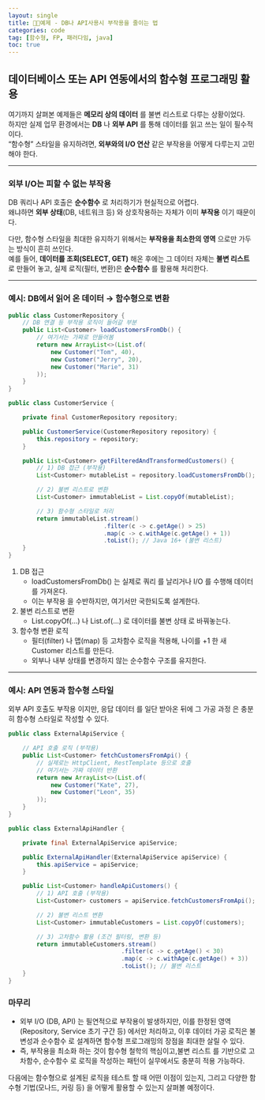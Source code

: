 ```yaml
---
layout: single
title: 🧑‍💻예제 - DB나 API사용시 부작용을 줄이는 법
categories: code
tag: [함수형, FP, 패러다임, java]
toc: true
---
```


## 데이터베이스 또는 API 연동에서의 함수형 프로그래밍 활용

여기까지 살펴본 예제들은 **메모리 상의 데이터** 를 불변 리스트로 다루는 상황이었다.  
하지만 실제 업무 환경에서는 **DB** 나 **외부 API** 를 통해 데이터를 읽고 쓰는 일이 필수적이다.  
“함수형” 스타일을 유지하려면, **외부와의 I/O 연산** 같은 부작용을 어떻게 다루는지 고민해야 한다.

---

### 외부 I/O는 피할 수 없는 부작용
DB 쿼리나 API 호출은 **순수함수** 로 처리하기가 현실적으로 어렵다.  
왜냐하면 **외부 상태**(DB, 네트워크 등) 와 상호작용하는 자체가 이미 **부작용** 이기 때문이다.

다만, 함수형 스타일을 최대한 유지하기 위해서는 **부작용을 최소한의 영역** 으로만 가두는 방식이 흔히 쓰인다.  
예를 들어, **데이터를 조회(SELECT, GET)** 해온 후에는  그 데이터 자체는 **불변 리스트** 로 만들어 놓고, 
실제 로직(필터, 변환)은 **순수함수** 를 활용해 처리한다.

---

### 예시: DB에서 읽어 온 데이터 → 함수형으로 변환

```java
public class CustomerRepository {
    // DB 연결 등 부작용 로직이 들어갈 부분
    public List<Customer> loadCustomersFromDb() {
        // 여기서는 가짜로 만들어봄
        return new ArrayList<>(List.of(
            new Customer("Tom", 40),
            new Customer("Jerry", 20),
            new Customer("Marie", 31)
        ));
    }
}

public class CustomerService {

    private final CustomerRepository repository;

    public CustomerService(CustomerRepository repository) {
        this.repository = repository;
    }

    public List<Customer> getFilteredAndTransformedCustomers() {
        // 1) DB 접근 (부작용)
        List<Customer> mutableList = repository.loadCustomersFromDb();

        // 2) 불변 리스트로 변환
        List<Customer> immutableList = List.copyOf(mutableList);

        // 3) 함수형 스타일로 처리
        return immutableList.stream()
                           .filter(c -> c.getAge() > 25)
                           .map(c -> c.withAge(c.getAge() + 1))
                           .toList(); // Java 16+ (불변 리스트)
    }
}
```
1.	DB 접근
      - loadCustomersFromDb() 는 실제로 쿼리 를 날리거나 I/O 를 수행해 데이터를 가져온다.
      - 이는 부작용 을 수반하지만, 여기서만 국한되도록 설계한다.
2.	불변 리스트로 변환
      - List.copyOf(...) 나 List.of(...) 로 데이터를 불변 상태 로 바꿔놓는다.
3.	함수형 변환 로직
      - 필터(filter) 나 맵(map) 등 고차함수 로직을 적용해, 나이를 +1 한 새 Customer 리스트를 만든다.
      - 외부나 내부 상태를 변경하지 않는 순수함수 구조를 유지한다.

--- 
### 예시: API 연동과 함수형 스타일

외부 API 호출도 부작용 이지만, 응답 데이터 를 일단 받아온 뒤에
그 가공 과정 은 충분히 함수형 스타일로 작성할 수 있다.

```java
public class ExternalApiService {

    // API 호출 로직 (부작용)
    public List<Customer> fetchCustomersFromApi() {
        // 실제로는 HttpClient, RestTemplate 등으로 호출
        // 여기서는 가짜 데이터 반환
        return new ArrayList<>(List.of(
            new Customer("Kate", 27),
            new Customer("Leon", 35)
        ));
    }
}

public class ExternalApiHandler {

    private final ExternalApiService apiService;

    public ExternalApiHandler(ExternalApiService apiService) {
        this.apiService = apiService;
    }

    public List<Customer> handleApiCustomers() {
        // 1) API 호출 (부작용)
        List<Customer> customers = apiService.fetchCustomersFromApi();

        // 2) 불변 리스트 변환
        List<Customer> immutableCustomers = List.copyOf(customers);

        // 3) 고차함수 활용 (조건 필터링, 변환 등)
        return immutableCustomers.stream()
                                .filter(c -> c.getAge() < 30)
                                .map(c -> c.withAge(c.getAge() + 3))
                                .toList(); // 불변 리스트
    }
}
```

### 마무리
- 외부 I/O (DB, API) 는 필연적으로 부작용이 발생하지만,  이를 한정된 영역 (Repository, Service 초기 구간 등) 에서만 처리하고, 이후 데이터 가공 로직은 불변성과 순수함수 로 설계하면 함수형 프로그래밍의 장점을 최대한 살릴 수 있다.
- 즉, 부작용을 최소화 하는 것이 함수형 철학의 핵심이고,불변 리스트 를 기반으로 고차함수, 순수함수 로 로직을 작성하는 패턴이 실무에서도 충분히 적용 가능하다.

다음에는 함수형으로 설계된 로직을 테스트 할 때 어떤 이점이 있는지,
그리고 다양한 함수형 기법(모나드, 커링 등) 을 어떻게 활용할 수 있는지 살펴볼 예정이다.